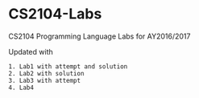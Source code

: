 # CS2104-Labs
CS2104 Programming Language Labs for AY2016/2017

Updated with
```
1. Lab1 with attempt and solution
2. Lab2 with solution
3. Lab3 with attempt
4. Lab4
